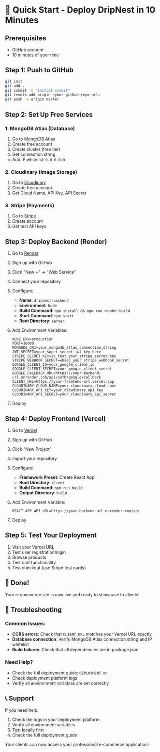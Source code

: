 # 🚀 Quick Start - Deploy DripNest in 10 Minutes

## Prerequisites
- GitHub account
- 10 minutes of your time

## Step 1: Push to GitHub
```bash
git init
git add .
git commit -m "Initial commit"
git remote add origin <your-github-repo-url>
git push -u origin master
```

## Step 2: Set Up Free Services

### 1. MongoDB Atlas (Database)
1. Go to [MongoDB Atlas](https://www.mongodb.com/atlas)
2. Create free account
3. Create cluster (free tier)
4. Get connection string
5. Add IP whitelist: `0.0.0.0/0`

### 2. Cloudinary (Image Storage)
1. Go to [Cloudinary](https://cloudinary.com/)
2. Create free account
3. Get Cloud Name, API Key, API Secret

### 3. Stripe (Payments)
1. Go to [Stripe](https://stripe.com/)
2. Create account
3. Get test API keys

## Step 3: Deploy Backend (Render)

1. Go to [Render](https://render.com/)
2. Sign up with GitHub
3. Click "New +" → "Web Service"
4. Connect your repository
5. Configure:
   - **Name**: `dripnest-backend`
   - **Environment**: `Node`
   - **Build Command**: `npm install && npm run render-build`
   - **Start Command**: `npm start`
   - **Root Directory**: `server`

6. Add Environment Variables:
   ```
   NODE_ENV=production
   PORT=10000
   MONGODB_URI=your_mongodb_atlas_connection_string
   JWT_SECRET=your_super_secret_jwt_key_here
   STRIPE_SECRET_KEY=sk_test_your_stripe_secret_key
   STRIPE_WEBHOOK_SECRET=whsec_your_stripe_webhook_secret
   GOOGLE_CLIENT_ID=your_google_client_id
   GOOGLE_CLIENT_SECRET=your_google_client_secret
   GOOGLE_CALLBACK_URL=https://your-backend-url.onrender.com/api/auth/google/callback
   CLIENT_URL=https://your-frontend-url.vercel.app
   CLOUDINARY_CLOUD_NAME=your_cloudinary_cloud_name
   CLOUDINARY_API_KEY=your_cloudinary_api_key
   CLOUDINARY_API_SECRET=your_cloudinary_api_secret
   ```

7. Deploy

## Step 4: Deploy Frontend (Vercel)

1. Go to [Vercel](https://vercel.com/)
2. Sign up with GitHub
3. Click "New Project"
4. Import your repository
5. Configure:
   - **Framework Preset**: Create React App
   - **Root Directory**: `client`
   - **Build Command**: `npm run build`
   - **Output Directory**: `build`

6. Add Environment Variable:
   ```
   REACT_APP_API_URL=https://your-backend-url.onrender.com/api
   ```

7. Deploy

## Step 5: Test Your Deployment

1. Visit your Vercel URL
2. Test user registration/login
3. Browse products
4. Test cart functionality
5. Test checkout (use Stripe test cards)

## 🎉 Done!

Your e-commerce site is now live and ready to showcase to clients!

## 🔧 Troubleshooting

### Common Issues:
- **CORS errors**: Check that `CLIENT_URL` matches your Vercel URL exactly
- **Database connection**: Verify MongoDB Atlas connection string and IP whitelist
- **Build failures**: Check that all dependencies are in package.json

### Need Help?
- Check the full deployment guide: `DEPLOYMENT.md`
- Check deployment platform logs
- Verify all environment variables are set correctly

## 📞 Support

If you need help:
1. Check the logs in your deployment platform
2. Verify all environment variables
3. Test locally first
4. Check the full deployment guide

Your clients can now access your professional e-commerce application!
